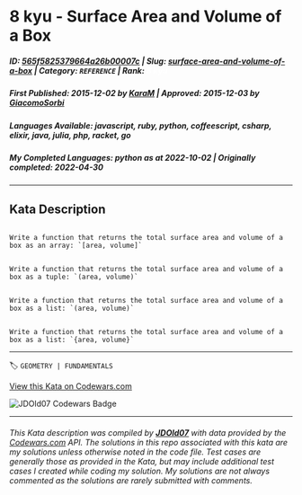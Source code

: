 # 8 kyu - Surface  Area and Volume of a Box

##### **ID**: [565f5825379664a26b00007c](https://www.codewars.com/kata/565f5825379664a26b00007c) | **Slug**: [surface-area-and-volume-of-a-box](https://www.codewars.com/kata/565f5825379664a26b00007c) | **Category**: `REFERENCE` | **Rank**: <span style="color:white">8 kyu</span>

##### **First Published**: 2015-12-02 ***by*** [KaraM](https://www.codewars.com/users/KaraM) | **Approved**: 2015-12-03 ***by*** [GiacomoSorbi](https://www.codewars.com/users/GiacomoSorbi)

##### **Languages Available**: javascript, ruby, python, coffeescript, csharp, elixir, java, julia, php, racket, go

##### **My Completed Languages**: python ***as at*** 2022-10-02 | **Originally completed**: 2022-04-30

---

## Kata Description


```if-not:julia,racket,elixir

Write a function that returns the total surface area and volume of a box as an array: `[area, volume]`

```

```if:julia

Write a function that returns the total surface area and volume of a box as a tuple: `(area, volume)`

```

```if:racket

Write a function that returns the total surface area and volume of a box as a list: `(area, volume)`

```

```if:elixir

Write a function that returns the total surface area and volume of a box as a list: `{area, volume}`

```



---


🏷 `GEOMETRY | FUNDAMENTALS`


[View this Kata on Codewars.com](https://www.codewars.com/kata/565f5825379664a26b00007c)

![](https://www.codewars.com/users/jdold07/badges/large "JDOld07 Codewars Badge")

---

###### *This Kata description was compiled by [**JDOld07**](https://tpstech.dev) with data provided by the [Codewars.com](https://www.codewars.com) API.  The solutions in this repo associated with this kata are my solutions unless otherwise noted in the code file.  Test cases are generally those as provided in the Kata, but may include additional test cases I created while coding my solution.  My solutions are not always commented as the solutions are rarely submitted with comments.*

